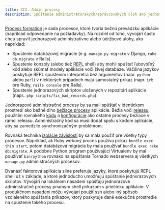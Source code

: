 ```yaml
---
title: XII. Admin procesy
description: Spúštanie administrátorských/správcovských úloh ako jednorazových procesov
---
```

[Process formation](./concurrency) je sada procesov, ktoré tvoria bežnú prevádzku aplikácie (napríklad odpovedanie na požiadavky).  Na rozdiel od toho, vývojári často chcú spraviť jednorazové administratívne alebo údržbové úlohy, ako napríklad:

* Spustenie databázovej migrácie (e.g. `manage.py migrate` v Django, `rake db:migrate` v Rails).
* Spustenie konzoly (alebo tiež [REPL](http://en.wikipedia.org/wiki/Read-eval-print_loop) shell) aby mohli spúštať ľubovoľný kód alebo skúmať modely aplikácie voči živej databáze.  Väčšina jazykov poskytuje REPL spustením interpretra bez argumentov (napr. `python` alebo `perl`) v niektorých prípadoch majú samostatný príkaz (napr. `irb` pre Ruby, `rails console` pre Rails).
* Spustenie jednorazových skriptov uložených v repozitári aplikácie (napr.. `php scripts/fix_bad_records.php`).

Jednorazové administračné procesy by sa mali spúštať v identickom prostredí ako bežné dlho [bežiace procesy](./processes) aplikácie.  Bežia voči [releasu](./build-release-run), použitím rovnakého [kódu](./codebase) a [konfigurácie](./config) ako ostatné procesy bežiace v rámci releasu. Administračný kód sa musí dodať spolu s kódom aplikácie, aby sa zamedzilo synchronizačným problémom.

Rovnaká technika [izolácie závislostí](./dependencies) by sa mala použiť pre všetky typy procesov.  Napríklad, ak Ruby webový proces používa príkaz `bundle exec thin start`, potom databázová migrácia by mala používať `bundle exec rake db:migrate`.  A podobne Python program používajúci Virtualenv by mal používať `bin/python` rovnako na spúšťania Tornado webservera aj všetkých `manage.py` administračných procesov.

Dvanásť faktorová aplikácia silne preferuje jazyky, ktoré poskytujú REPL shell už v základe, a ktoré jednoducho umožňujú spúštanie jednorazových skriptov.  Vývojári na lokálnom nasadení spúšťajú jednorazové administračné procesy priamym shell príkazom v priečinku aplikácie.  V produkčnom nasadení môžu vývojári použiť ssh alebo iný spôsob vzdialeného spúšťania príkazov, ktorý poskytuje dané exekučné prostredie na spustenie takého procesu.
